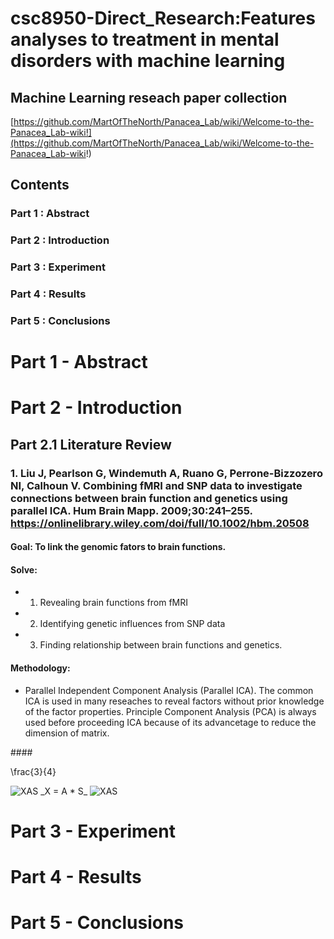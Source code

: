 # csc8950-Direct_Research:Features analyses to treatment in mental disorders with machine learning


## Machine Learning reseach paper collection
[https://github.com/MartOfTheNorth/Panacea_Lab/wiki/Welcome-to-the-Panacea_Lab-wiki!](https://github.com/MartOfTheNorth/Panacea_Lab/wiki/Welcome-to-the-Panacea_Lab-wiki!)

## Contents
### Part 1 : Abstract       
### Part 2 : Introduction
### Part 3 : Experiment     
### Part 4 : Results
### Part 5 : Conclusions

# Part 1 - Abstract



# Part 2 - Introduction


## Part 2.1 Literature Review
### 1. Liu J, Pearlson G, Windemuth A, Ruano G, Perrone-Bizzozero NI, Calhoun V. Combining fMRI and SNP data to investigate connections between brain function and genetics using parallel ICA. Hum Brain Mapp. 2009;30:241–255. https://onlinelibrary.wiley.com/doi/full/10.1002/hbm.20508

#### Goal: To link the genomic fators to brain functions.
#### Solve: 
- 1) Revealing brain functions from fMRI
- 2) Identifying genetic influences from SNP data
- 3) Finding relationship between brain functions and genetics.
#### Methodology: 
- Parallel Independent Component Analysis (Parallel ICA). The common ICA is used in many reseaches to reveal factors without prior knowledge of the factor properties. Principle Component Analysis (PCA) is always used before proceeding ICA because of its advancetage to reduce the dimension of matrix.

####<img src="https://latex.codecogs.com/svg.latex?X%3DA+%5Cdot+S+%3B++Z%3DW+%5Cdot+X" title="" />

\frac{3}{4}

<img src="https://latex.codecogs.com/svg.latex?X=A \cdot S;" title="XAS" />
_X = A * S_
<img src="https://chart.apis.google.com/chart?cht=tx&chl=X=A\dotS;" title="XAS" />

# Part 3 - Experiment

# Part 4 - Results

# Part 5 - Conclusions


